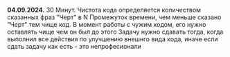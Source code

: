 **04.09.2024.** 30 Минут.
Чистота кода определяется количеством сказанных фраз "Черт" в N Промежуток времени, чем меньше сказано "Черт" тем чище код. 
В момент работы с чужим кодом, его нужно оставлять чище чем он был до этого
Задачу нужно сдавать тогда, когда выполнил все действия по улучшению внешнго вида кода, иначе если сдать задачу как есть - это непрофесионали
